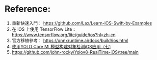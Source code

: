 # Reference:
1. 重新快速入門： https://github.com/Lax/Learn-iOS-Swift-by-Examples
2. 在 iOS 上使用 TensorFlow Lite： https://www.tensorflow.org/lite/guide/ios?hl=zh-cn
3. 官方移植參考： https://onnxruntime.ai/docs/build/ios.html
4. [使用YOLO Core ML模型构建对象检测iOS应用（七)](https://blog.csdn.net/mzl87/article/details/116212545)
5.  https://github.com/john-rocky/Yolov8-RealTime-iOS/tree/main
